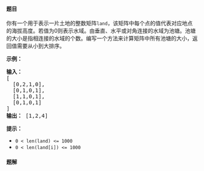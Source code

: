 #### 题目
<p>你有一个用于表示一片土地的整数矩阵<code>land</code>，该矩阵中每个点的值代表对应地点的海拔高度。若值为0则表示水域。由垂直、水平或对角连接的水域为池塘。池塘的大小是指相连接的水域的个数。编写一个方法来计算矩阵中所有池塘的大小，返回值需要从小到大排序。</p>
<p><strong>示例：</strong></p>
<pre><strong>输入：</strong>
[
  [0,2,1,0],
  [0,1,0,1],
  [1,1,0,1],
  [0,1,0,1]
]
<strong>输出：</strong> [1,2,4]
</pre>
<p><strong>提示：</strong></p>
<ul>
<li><code>0 < len(land) <= 1000</code></li>
<li><code>0 < len(land[i]) <= 1000</code></li>
</ul>


 #### 题解